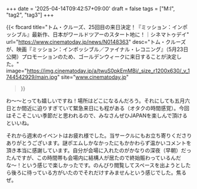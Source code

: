 +++
date = '2025-04-14T09:42:57+09:00'
draft = false
tags = ["M:I", "tag2", "tag3"]
+++

{{< fbcard
  title="トム・クルーズ、25回目の来日決定！『ミッション：インポッシブル』最新作、日本がワールドツアーのスタート地に！｜シネマトゥデイ"
  url="https://www.cinematoday.jp/news/N0148363"
  desc="トム・クルーズが、映画『ミッション：インポッシブル／ファイナル・レコニング』（5月23日公開）プロモーションのため、ゴールデンウィークに来日することが決定した。"
  image="https://img.cinematoday.jp/a/twuS0pkEmMBi/_size_r1200x630/_v_1744542929/main.jpg"
  site="www.cinematoday.jp"
>}}

わ〜〜とっても嬉しいですね！場所はどこになるんだろう。それにしても五月六日とか間近に迫りすぎていて緊急来日にも程がある（オタクの時間感覚）。今回はそこそこいい季節だと思われるので、みなさんぜひJAPANを楽しんで頂けるといいね。

それから週末のイベントはお疲れ様でした。当サークルにもお立ち寄りくださりありがとうございます。謎ポエムしかなかったにもかかわらず温かいコメントを頂き本当に感謝しています。自分が会場に入れたのがかなりの深夜（早朝）だったんですが、この時間帯も会場内に結構人が居たので終始賑わっているんだな〜！という感じで楽しかったです。のんびり閲覧してスペースを出ようとしたら後ろに待っている方がいたのでそれだけすみませんという感じでした。焦るぜ。
